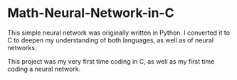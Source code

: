 # Math-Neural-Network-in-C
<p>This simple neural network was originally written in Python. I converted it to C to deepen my understanding of both languages, as well as of neural networks.</p>
<p>This project was my very first time coding in C, as well as my first time coding a neural network.</p>
